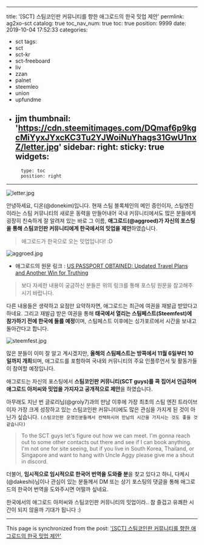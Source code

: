 
---
title: '[SCT] 스팀코인판 커뮤니티를 향한 애그로드의 한국 밋업 제안'
permlink: ag2xo-sct
catalog: true
toc_nav_num: true
toc: true
position: 9999
date: 2019-10-04 17:52:33
categories:
- sct
tags:
- sct
- sct-kr
- sct-freeboard
- liv
- zzan
- palnet
- steemleo
- union
- upfundme
- jjm
thumbnail: 'https://cdn.steemitimages.com/DQmaf6p9kgcMiYyxJYxcKC3Tu2YJWoiNuYhags31GwU1nxZ/letter.jpg'
sidebar:
    right:
        sticky: true
widgets:
    -
        type: toc
        position: right
---


![letter.jpg](https://cdn.steemitimages.com/DQmaf6p9kgcMiYyxJYxcKC3Tu2YJWoiNuYhags31GwU1nxZ/letter.jpg)

안녕하세요, 디온(@donekim)입니다. 현재 스팀 블록체인의 메인 증인이자, 스팀엔진이라는 스팀 커뮤니티의 새로운 동력을 만들어내어 국내 커뮤니티에서도 많은 분들에게 굉장히 친숙하게 잘 알려져 있는 바로 그 이름, **애그로드(@aggroed)가 자신의 포스팅을 통해 스팀코인판 커뮤니티에게 한국에서의 밋업을 제안**하였습니다.

> 애그로드가 한국으로 오는 밋업입니다! :D

![aggroed.jpg](https://cdn.steemitimages.com/DQmdNpVaSPtByXbx1gX2r1nZHd8QwehoWaEhFZVT6TqTEpM/aggroed.jpg)


- 애그로드의 원문 링크 : [US PASSPORT OBTAINED: Updated Travel Plans and Another Win for Truthing](https://www.steemcoinpan.com/conspiracy/@aggroed/us-passport-obtained-updated-travel-plans-and-another-win-for-truthing)

> 보다 자세한 내용이 궁금하신 분들은 위의 링크를 통해 포스팅 원문을 참고해주시기 바랍니다.

다른 내용들은 생략하고 요점만 요약하자면, 애그로드는 최근에 여권을 재발급 받았다고 하네요. 그리고 재발급 받은 여권을 통해 **태국에서 열리는 스팀페스트(Steemfest)에 참가하기 전에 한국에 들를 예정**이며, 스팀페스트 이후에는 싱가포르에서 시간을 보내고 돌아간다고 합니다. 

![steemfest.jpg](https://cdn.steemitimages.com/DQmbUpCw7BgWzhqm1Cc64rkhEAjMaFPL6ysyJbDM9mwKLMn/steemfest.jpg)

많은 분들이 이미 잘 알고 계시겠지만, **올해의 스팀페스트는 방콕에서 11월 6일부터 10일까지 개최**되며, 애그로드를 포함하여 국내외 커뮤니티의 주요 인플루언서 및 활동가들이 참여할 예정입니다. 


애그로드는 자신의 포스팅에서 **스팀코인판 커뮤니티(SCT guys)를 콕 집어서 언급하며 애그로드 아저씨와 밋업을 가지자고 공개적으로 제안**을 하였습니다. 

아무래도 지난 번 글로리님(@groly7)과의 만남 이후에 가장 최초의 스팀 엔진 트라이브이자 가장 크게 성장하고 있는 스팀코인판 커뮤니티에도 많은 관심을 가지게 된 것이 아닌가 싶습니다. `(스팀코인판 운영진분들께서 컨택하시어 만남의 시간을 가지시는 것도 좋을 것 같습니다)`

> To the SCT guys let's figure out how we can meet. I'm gonna reach out to some other contacts out there and see if I can book anything. I'm not one for site seeing, but if you live in South Korea, Thailand, or Singapore and want to hang with Uncle Aggy please give me a shout in discord.

더불어, **임시적으로 임시적으로 한국어 번역을 도와줄 분**을 찾고 있다고 하니, 다케시(@dakeshi)님이나 관심이 있는 분들께서 DM 또는 상기 포스팅의 댓글을 통해 애그로드의 한국어 번역을 도와주시면 어떨까 싶네요.

한국에서의 애그로드 아저씨와 스팀코인판 커뮤니티의 밋업이라.. 참 즐겁고 유쾌한 시간이 되지 않을까 기대가 됩니다 :)

- - -

This page is synchronized from the post: ['[SCT] 스팀코인판 커뮤니티를 향한 애그로드의 한국 밋업 제안'](https://steemit.com/@donekim/ag2xo-sct)
